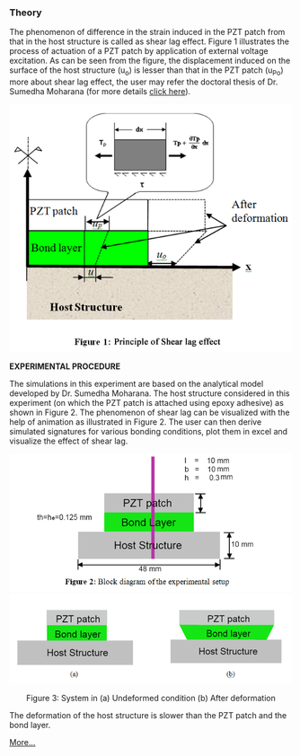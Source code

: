 ### Theory
	

The phenomenon of difference in the strain induced in the PZT patch from that in the host structure is called as shear lag effect. Figure 1 illustrates the process of actuation of a PZT patch by application of external voltage excitation. As can be seen from the figure, the displacement induced on the surface of the host structure (u<sub>o</sub>) is lesser than that in the PZT patch (u<sub>Po</sub>) more about shear lag effect, the user may refer the doctoral thesis of Dr. Sumedha Moharana (for more details <a href="http://web.iitd.ac.in/~sbhalla/thesispdf/sumedha.pdf">click here</a>).

<center>
	
<img src="images/th1.png">
	
</center>

**EXPERIMENTAL PROCEDURE**

The simulations in this experiment are based on the analytical model developed by Dr. Sumedha Moharana. The host structure considered in this experiment (on which the PZT patch is attached using epoxy adhesive) as shown in Figure 2. The phenomenon of shear lag can be visualized with the help of animation as illustrated in Figure 2. The user can then derive simulated signatures for various bonding conditions, plot them in excel and visualize the effect of shear lag.

<center>
<img src="images/th2.png"/>

<img src="images/th3.png"/>

Figure 3: System in (a) Undeformed condition (b) After deformation
</center>
	
The deformation of the host structure is slower than the PZT patch and the bond layer. 

<a href="images/description.pdf">More...</a>
 
